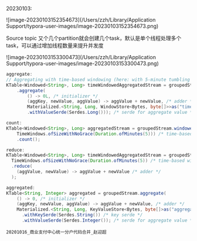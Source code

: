 20230103:

![image-20230103152354673](/Users/zzh/Library/Application Support/typora-user-images/image-20230103152354673.png)

Source topic 又个几个partition就会创建几个task，默认是单个线程处理多个task，可以通过增加线程数量来提升并发度 

![image-20230103153300473](/Users/zzh/Library/Application Support/typora-user-images/image-20230103153300473.png)



```java
aggregate:
// Aggregating with time-based windowing (here: with 5-minute tumbling windows)
KTable<Windowed<String>, Long> timeWindowedAggregatedStream = groupedStream.windowedBy(Duration.ofMinutes(5))
    .aggregate(
        () -> 0L, /* initializer */
        (aggKey, newValue, aggValue) -> aggValue + newValue, /* adder */
        Materialized.<String, Long, WindowStore<Bytes, byte[]>>as("time-windowed-aggregated-stream-store") /* state store name */
        .withValueSerde(Serdes.Long())); /* serde for aggregate value */

count:
KTable<Windowed<String>, Long> aggregatedStream = groupedStream.windowedBy(
    TimeWindows.ofSizeWithNoGrace(Duration.ofMinutes(5))) /* time-based window */
    .count();

reduce:
KTable<Windowed<String>, Long> timeWindowedAggregatedStream = groupedStream.windowedBy(
  TimeWindows.ofSizeWithNoGrace(Duration.ofMinutes(5)) /* time-based window */)
  .reduce(
    (aggValue, newValue) -> aggValue + newValue /* adder */
  );

aggregated:
KTable<String, Integer> aggregated = groupedStream.aggregate(
    () -> 0, /* initializer */
    (aggKey, newValue, aggValue) -> aggValue + newValue, /* adder */
    Materialized.<String, Long, KeyValueStore<Bytes, byte[]>as("aggregated-stream-store" /* state store name */)
      .withKeySerde(Serdes.String()) /* key serde */
      .withValueSerde(Serdes.Integer()); /* serde for aggregate value */
```



```
20201016_商业支付中心统一分户代码合并_赵迎超
```

